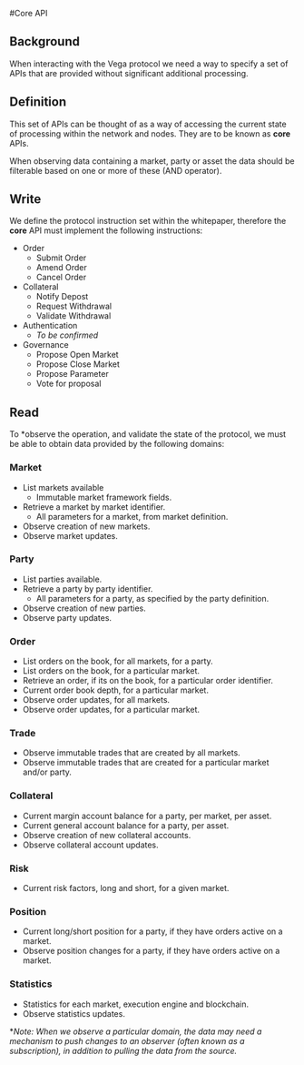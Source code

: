 #Core API

## Background

When interacting with the Vega protocol we need a way to specify a set of APIs that are provided without significant additional processing. 

## Definition

This set of APIs can be thought of as a way of accessing the current state of processing within the network and nodes. They are to be known as **core** APIs. 

When observing data containing a market, party or asset the data should be filterable based on one or more of these (AND operator).

## Write

We define the protocol instruction set within the whitepaper, therefore the **core** API must implement the following instructions:

- Order
  - Submit Order
  - Amend Order
  - Cancel Order
- Collateral
  - Notify Depost
  - Request Withdrawal
  - Validate Withdrawal
- Authentication
  - *To be confirmed*
- Governance
  - Propose Open Market
  - Propose Close Market
  - Propose Parameter
  - Vote for proposal
   
## Read

To *observe the operation, and validate the state of the protocol, we must be able to obtain data provided by the following domains:

### Market

- List markets available
	- Immutable market framework fields.
- Retrieve a market by market identifier.
   - All parameters for a market, from market definition.
- Observe creation of new markets.
- Observe market updates.
 
### Party

- List parties available.
- Retrieve a party by party identifier.
   - All parameters for a party, as specified by the party definition.
- Observe creation of new parties.
- Observe party updates.

### Order

- List orders on the book, for all markets, for a party.
- List orders on the book, for a particular market.
- Retrieve an order, if its on the book, for a particular order identifier.
- Current order book depth, for a particular market.
- Observe order updates, for all markets.
- Observe order updates, for a particular market.

### Trade

- Observe immutable trades that are created by all markets.
- Observe immutable trades that are created for a particular market and/or party.

### Collateral

- Current margin account balance for a party, per market, per asset.
- Current general account balance for a party, per asset.
- Observe creation of new collateral accounts.
- Observe collateral account updates.

### Risk

- Current risk factors, long and short, for a given market.

### Position
  
- Current long/short position for a party, if they have orders active on a market.
- Observe position changes for a party, if they have orders active on a market.

### Statistics

- Statistics for each market, execution engine and blockchain.
- Observe statistics updates.


**Note: When we observe a particular domain, the data may need a mechanism to push changes to an observer (often known as a subscription), in addition to pulling the data from the source.*